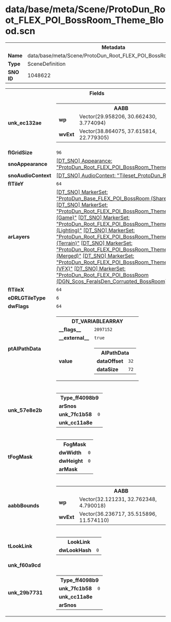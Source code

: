 <h1>data/base/meta/Scene/ProtoDun_Root_FLEX_POI_BossRoom_Theme_Blood.scn</h1><table><tr><th colspan="100%">Metadata</th></tr><tr><td><b>Name</b></td><td>data/base/meta/Scene/ProtoDun_Root_FLEX_POI_BossRoom_Theme_Blood.scn</td></tr><tr><td><b>Type</b></td><td>SceneDefinition</td></tr><tr><td><b>SNO ID</b></td><td>1048622</td></tr></table>

<table><tr><th colspan="100%">Fields</th></tr><tr><td><b>unk_ec132ae</b></td><td><table><tr><th colspan="100%">AABB</th></tr><tr><td><b>wp</b></td><td>Vector(29.958206, 30.662430, 3.774094)</td></tr><tr><td><b>wvExt</b></td><td>Vector(38.864075, 37.615814, 22.779305)</td></tr></table>

</td></tr><tr><td><b>flGridSize</b></td><td><code>96</code></td></tr><tr><td><b>snoAppearance</b></td><td><a href="..\Appearance\ProtoDun_Root_FLEX_POI_BossRoom_Theme_Blood.app">[DT_SNO] Appearance: "ProtoDun_Root_FLEX_POI_BossRoom_Theme_Blood"</a></td></tr><tr><td><b>snoAudioContext</b></td><td><a href="..\AudioContext\Tileset_ProtoDun_Root.auc">[DT_SNO] AudioContext: "Tileset_ProtoDun_Root"</a></td></tr><tr><td><b>flTileY</b></td><td><code>64</code></td></tr><tr><td><b>arLayers</b></td><td><a href="..\MarkerSet\ProtoDun_Base_FLEX_POI_BossRoom (Shared).mrk">[DT_SNO] MarkerSet: "ProtoDun_Base_FLEX_POI_BossRoom (Shared)"</a>
<a href="..\MarkerSet\ProtoDun_Root_FLEX_POI_BossRoom_Theme_Blood (Game).mrk">[DT_SNO] MarkerSet: "ProtoDun_Root_FLEX_POI_BossRoom_Theme_Blood (Game)"</a>
<a href="..\MarkerSet\ProtoDun_Root_FLEX_POI_BossRoom_Theme_Blood (Lighting).mrk">[DT_SNO] MarkerSet: "ProtoDun_Root_FLEX_POI_BossRoom_Theme_Blood (Lighting)"</a>
<a href="..\MarkerSet\ProtoDun_Root_FLEX_POI_BossRoom_Theme_Blood (Terrain).mrk">[DT_SNO] MarkerSet: "ProtoDun_Root_FLEX_POI_BossRoom_Theme_Blood (Terrain)"</a>
<a href="..\MarkerSet\ProtoDun_Root_FLEX_POI_BossRoom_Theme_Blood (Merged).mrk">[DT_SNO] MarkerSet: "ProtoDun_Root_FLEX_POI_BossRoom_Theme_Blood (Merged)"</a>
<a href="..\MarkerSet\ProtoDun_Root_FLEX_POI_BossRoom_Theme_Blood (VFX).mrk">[DT_SNO] MarkerSet: "ProtoDun_Root_FLEX_POI_BossRoom_Theme_Blood (VFX)"</a>
<a href="..\MarkerSet\ProtoDun_Root_FLEX_POI_BossRoom (DGN_Scos_FeralsDen_Corrupted_BossRoom).mrk">[DT_SNO] MarkerSet: "ProtoDun_Root_FLEX_POI_BossRoom (DGN_Scos_FeralsDen_Corrupted_BossRoom)"</a>
</td></tr><tr><td><b>flTileX</b></td><td><code>64</code></td></tr><tr><td><b>eDRLGTileType</b></td><td><code>6</code></td></tr><tr><td><b>dwFlags</b></td><td><code>64</code></td></tr><tr><td><b>ptAIPathData</b></td><td><table><tr><th colspan="100%">DT_VARIABLEARRAY</th></tr><tr><td><b>__flags__</b></td><td><code>2097152</code></td></tr><tr><td><b>__external__</b></td><td><code>true</code></td></tr><tr><td><b>value</b></td><td><table><tr><th colspan="100%">AIPathData</th></tr><tr><td><b>dataOffset</b></td><td><code>32</code></td></tr><tr><td><b>dataSize</b></td><td><code>72</code></td></tr></table>

</td></tr></table>

</td></tr><tr><td><b>unk_57e8e2b</b></td><td><table><tr><th colspan="100%">Type_ff4098b9</th></tr><tr><td><b>arSnos</b></td><td></td></tr><tr><td><b>unk_7fc1b58</b></td><td><code>0</code></td></tr><tr><td><b>unk_cc11a8e</b></td><td></td></tr></table>

</td></tr><tr><td><b>tFogMask</b></td><td><table><tr><th colspan="100%">FogMask</th></tr><tr><td><b>dwWidth</b></td><td><code>0</code></td></tr><tr><td><b>dwHeight</b></td><td><code>0</code></td></tr><tr><td><b>arMask</b></td><td></td></tr></table>

</td></tr><tr><td><b>aabbBounds</b></td><td><table><tr><th colspan="100%">AABB</th></tr><tr><td><b>wp</b></td><td>Vector(32.121231, 32.762348, 4.790018)</td></tr><tr><td><b>wvExt</b></td><td>Vector(36.236717, 35.515896, 11.574110)</td></tr></table>

</td></tr><tr><td><b>tLookLink</b></td><td><table><tr><th colspan="100%">LookLink</th></tr><tr><td><b>dwLookHash</b></td><td><code>0</code></td></tr></table>

</td></tr><tr><td><b>unk_f60a9cd</b></td><td></td></tr><tr><td><b>unk_29b7731</b></td><td><table><tr><th colspan="100%">Type_ff4098b9</th></tr><tr><td><b>unk_7fc1b58</b></td><td><code>0</code></td></tr><tr><td><b>unk_cc11a8e</b></td><td></td></tr><tr><td><b>arSnos</b></td><td></td></tr></table>

</td></tr></table>

